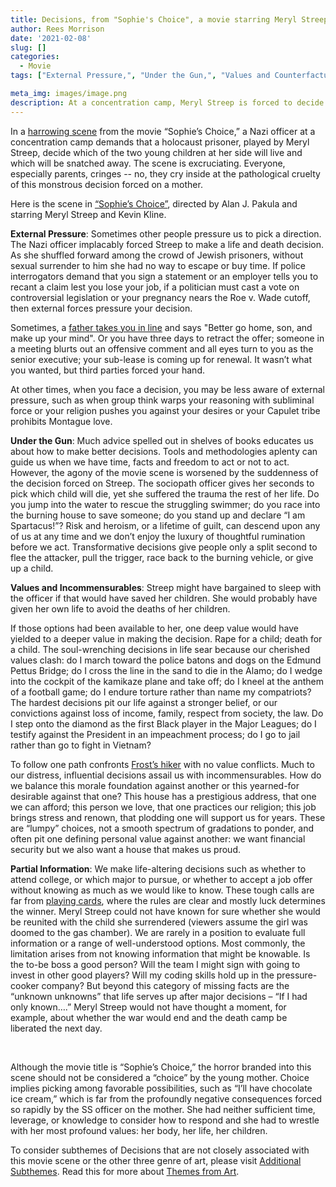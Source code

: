 ```yaml
---
title: Decisions, from "Sophie's Choice", a movie starring Meryl Streep
author: Rees Morrison
date: '2021-02-08'
slug: []
categories:
  - Movie
tags: ["External Pressure,", "Under the Gun,", "Values and Counterfactuals,", "Partial Information",]

meta_img: images/image.png
description: At a concentration camp, Meryl Streep is forced to decide which of her two children she will keep, and which will die.
---
```


In a [harrowing scene](https://www.youtube.com/watch?v=DZ9bht5H2p4) from the movie “Sophie’s Choice,” a Nazi officer at a concentration camp demands that a holocaust prisoner, played by Meryl Streep, decide which of the two young children at her side will live and which will be snatched  away.  The scene is excruciating.  Everyone, especially parents, cringes -- no, they cry inside at the pathological cruelty of this monstrous decision forced on a mother.  

<!--more-->

Here is the scene in [“Sophie’s Choice”](/media/DecisionsSophies.png), directed by Alan J. Pakula and starring Meryl Streep and Kevin Kline.
 
**External Pressure**:  Sometimes other people pressure us to pick a direction.  The Nazi officer implacably forced Streep to make a life and death decision.  As she shuffled forward among the crowd of Jewish prisoners, without sexual surrender to him she had no way to escape or buy time.  If police interrogators demand that you sign a statement or an employer tells you to recant a claim lest you lose your job, if a politician must cast a vote on controversial legislation or your pregnancy nears the Roe v. Wade cutoff, then external forces pressure your decision.

Sometimes, a [father takes you in line](https://themesfromart.com/blog/2021-02-08-decisions-from-do-you-believe-in-magic-a-song-by-the-lovin-spoonful/decisionsmagicspoonful/)
and says "Better go home, son, and make up your mind".   Or you have three days to retract the offer; someone in a meeting blurts out an offensive comment and all eyes turn to you as the senior executive; your sub-lease is coming up for renewal.  It wasn’t what you wanted, but third parties forced your hand.

At other times, when you face a decision, you may be less aware of external pressure, such as when group think warps your reasoning with subliminal force or your religion pushes you against your desires or your Capulet tribe prohibits Montague love.

**Under the Gun**:  Much advice spelled out in shelves of books educates us about how to make better decisions.  Tools and methodologies aplenty can guide us when we have time, facts and freedom to act or not to act.  However, the agony of the movie scene is worsened by the suddenness of the decision forced on Streep.  The sociopath officer gives her seconds to pick which child will die, yet she suffered the trauma the rest of her life.  Do you jump into the water to rescue the struggling swimmer; do you race into the burning house to save someone; do you stand up and declare “I am Spartacus!”?  Risk and heroism, or a lifetime of guilt, can descend upon any of us at any time and we don’t enjoy the luxury of thoughtful rumination before we act.  Transformative decisions give people only a split second to flee the attacker, pull the trigger, race back to the burning vehicle, or give up a child.

**Values and Incommensurables**:  Streep might have bargained to sleep with the officer if that would have saved her children.  She would probably have given her own life to avoid the deaths of her children.

If those options had been available to her, one deep value would have yielded to a deeper value in making the decision.  Rape for a child; death for a child. The soul-wrenching decisions in life sear because our cherished values clash: do I march toward the police batons and dogs on the Edmund Pettus Bridge; do I cross the line in the sand to die in the Alamo; do I wedge into the cockpit of the kamikaze plane and take off; do I kneel at the anthem of a football game; do I endure torture rather than name my compatriots?  The hardest decisions pit our life against a stronger belief, or our convictions against loss of income, family, respect from society, the law.  Do I step onto the diamond as the first Black player in the Major Leagues; do I testify against the President in an impeachment process; do I go to jail rather than go to fight in Vietnam?

To follow one path confronts [Frost’s hiker](https://themesfromart.com/blog/2021-02-08-decisions-from-the-road-not-taken-a-poem-by-robert-frost/decisionsroadfrost/) with no value conflicts. Much to our distress, influential decisions assail us with incommensurables. How do we balance this morale foundation against another or this yearned-for desirable against that one?   This house has a prestigious address, that one we can afford; this person we love, that one practices our religion; this job brings stress and renown, that plodding one will support us for years.   These are “lumpy” choices, not a smooth spectrum of gradations to ponder, and often pit one defining personal value against another:  we want financial security but we also want a house that makes us proud.  

**Partial Information**:  We make life-altering decisions such as whether to attend college, or which major to pursue, or whether to accept a job offer without knowing as much as we would like to know.  These tough calls are far from [playing cards](https://themesfromart.com/blog/2021-02-08-decisions-the-card-players-a-painting-by-paul-cezanne/decisionscardplayerscezanne/), where the rules are clear and mostly luck determines the winner. Meryl Streep could not have known for sure whether she would be reunited with the child she surrendered (viewers assume the girl was doomed to the gas chamber).   We are rarely in a position to evaluate full information or a range of well-understood options.  Most commonly, the limitation arises from not knowing information that might be knowable.  Is the to-be boss a good person?   Will the team I might sign with going to invest in other good players?   Will my coding skills hold up in the pressure-cooker company?  But beyond this category of missing facts are the “unknown unknowns” that life serves up after major decisions – “If I had only known….”  Meryl Streep would not have thought a moment, for example, about whether the war would end and the death camp be liberated the next day.

&nbsp;

Although the movie title is “Sophie’s Choice,” the horror branded into this scene should not be considered a “choice” by the young mother.  Choice implies picking among favorable possibilities, such as “I’ll have chocolate ice cream,” which is far from the profoundly negative consequences forced so rapidly by the SS officer on the mother.  She had neither sufficient time, leverage, or knowledge to consider how to respond and she had to wrestle with her most profound values: her body, her life, her children. 

To consider subthemes of Decisions that are not closely associated with this movie scene or the other three genre of art, please visit [Additional Subthemes](https://themesfromart.com/blog/2021-02-10-decisions-a-wider-angle-view/decisionswiderangle/).  Read this for more about [Themes from Art](http://bit.ly/3sRXopI). 
